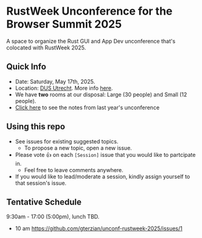 # RustWeek Unconference for the Browser Summit 2025
A space to organize the Rust GUI and App Dev unconference that's colocated with RustWeek 2025.

## Quick Info
* Date: Saturday, May 17th, 2025.
* Location: [DUS Utrecht](https://maps.app.goo.gl/iu2Q7KmN1J5KsPoo7). More info [here](https://rustweek.org/dus/).
* We have **two** rooms at our disposal: Large (30 people) and Small (12 people).
* [Click here](https://docs.google.com/document/d/177DV1w3Q0mF7N17y8ZD3uij_mLGGlrTaOnrVw5we2uc/edit?usp=sharing) to see the notes from last year's unconference

## Using this repo
* See issues for existing suggested topics.
  * To propose a new topic, open a new issue.
* Please vote 👍 on each `[Session]` issue that you would like to partcipate in.
  * Feel free to leave comments anywhere.
* If you would like to lead/moderate a session, kindly assign yourself to that session's issue.

## Tentative Schedule

9:30am - 17:00 (5:00pm), lunch TBD.

- 10 am https://github.com/gterzian/unconf-rustweek-2025/issues/1
